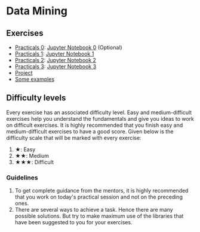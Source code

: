 # Data Mining

## Exercises
* [Practicals 0](./practical0/practical0.md):  [Jupyter Notebook 0](./practical0/practical0.ipynb) (Optional)
* [Practicals 1](./practical1/practical1.md):  [Jupyter Notebook 1](./practical1/practical1.ipynb)
* [Practicals 2](./practical2/practical2.md):  [Jupyter Notebook 2](./practical2/practical2.ipynb)
* [Practicals 3](./practical3/practical3.md):  [Jupyter Notebook 3](./practical3/practical3.ipynb)
* [Project](./Project/project.md)
* [Some examples](./examples/Examples.ipynb)

## Difficulty levels 

Every exercise has an associated difficulty level. Easy and
medium-difficult exercises help you understand the fundamentals and give
you ideas to work on difficult exercises. It is highly recommended that
you finish easy and medium-difficult exercises to have a good score.
Given below is the difficulty scale that will be marked with every
exercise:

1.  ★: Easy
2.  ★★: Medium
3.  ★★★: Difficult

### Guidelines

1.  To get complete guidance from the mentors, it is highly recommended
    that you work on today\'s practical session and not on the preceding
    ones.
2.  There are several ways to achieve a task. Hence there are many
    possible solutions. But try to make maximum use of the libraries
    that have been suggested to you for your exercises.
